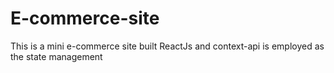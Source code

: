 # E-commerce-site
This is a mini e-commerce site built ReactJs and context-api is employed as the state management 
